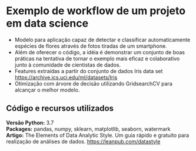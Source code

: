 # Exemplo de workflow de um projeto em data science
* Modelo para aplicação capaz de detectar e classificar automaticamente espécies de flores através de fotos tiradas de um smartphone.
* Além de oferecer o código, a idéia é demonstrar um conjunto de boas práticas na tentativa de tornar o exemplo mais eficaz e colaborativo junto à comunidade de cientistas de dados.
* Features extraídas a partir do conjunto de dados Iris data set https://archive.ics.uci.edu/ml/datasets/Iris
* Otimização com árvore de decisão utilizando GridsearchCV para alcançar o melhor modelo.


## Código e recursos utilizados
**Versão Python:** 3.7  
**Packages:** pandas, numpy, sklearn, matplotlib, seaborn, watermark  
**Artigo:**  The Elements of Data Analytic Style. Um guia rápido e gratuito para realização de análises de dados. https://leanpub.com/datastyle
